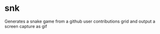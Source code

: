 # snk

Generates a snake game from a github user contributions grid and output a screen capture as gif
